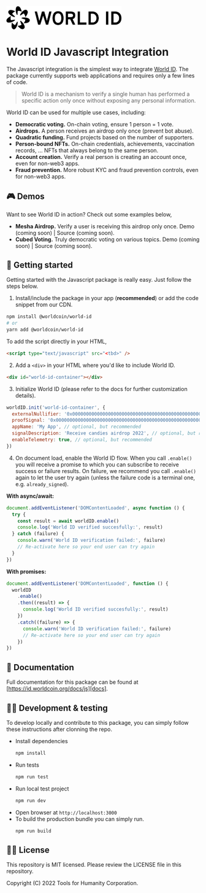 <img src="https://raw.githubusercontent.com/worldcoin/world-id-js/main/world-id-logo.svg" alt="World ID logo" width="300" />

# World ID Javascript Integration

The Javascript integration is the simplest way to integrate [World ID](https://worldcoin.org/world-id). The package currently supports web applications and requires only a few lines of code.

> World ID is a mechanism to verify a single human has performed a specific action only once without exposing any personal information.

World ID can be used for multiple use cases, including:

- **Democratic voting.** On-chain voting, ensure 1 person = 1 vote.
- **Airdrops.** A person receives an airdrop only once (prevent bot abuse).
- **Quadratic funding.** Fund projects based on the number of supporters.
- **Person-bound NFTs.** On-chain credentials, achievements, vaccination records, ... NFTs that always belong to the same person.
- **Account creation.** Verify a real person is creating an account once, even for non-web3 apps.
- **Fraud prevention.** More robust KYC and fraud prevention controls, even for non-web3 apps.

## 🎮 Demos

Want to see World ID in action? Check out some examples below,

- **Mesha Airdrop.** Verify a user is receiving this airdrop only once. Demo (coming soon) | Source (coming soon).
- **Cubed Voting.** Truly democratic voting on various topics. Demo (coming soon) | Source (coming soon).

## 🚀 Getting started

Getting started with the Javascript package is really easy. Just follow the steps below.

1. Install/include the package in your app (**recommended**) or add the code snippet from our CDN.

```bash
npm install @worldcoin/world-id
# or
yarn add @worldcoin/world-id
```

To add the script directly in your HTML,

```html
<script type="text/javascript" src="<tbd>" />
```

2. Add a `<div>` in your HTML where you'd like to include World ID.

```html
<div id="world-id-container"></div>
```

3. Initialize World ID (please refer to the docs for further customization details).

```js
worldID.init('world-id-container', {
  externalNullifier: '0x0000000000000000000000000000000000000000000000000000000000000000',
  proofSignal: '0x0000000000000000000000000000000000000000000000000000000000000000',
  appName: 'My App', // optional, but recommended
  signalDescription: 'Receive candies airdrop 2022', // optional, but recommended
  enableTelemetry: true, // optional, but recommended
})
```

4. On document load, enable the World ID flow. When you call `.enable()` you will receive a promise to which you can subscribe to receive success or failure results. On failure, we recommend you call `.enable()` again to let the user try again (unless the failure code is a terminal one, e.g. `already_signed`).

**With async/await:**

```js
document.addEventListener('DOMContentLoaded', async function () {
  try {
    const result = await worldID.enable()
    console.log('World ID verified succesfully:', result)
  } catch (failure) {
    console.warn('World ID verification failed:', failure)
    // Re-activate here so your end user can try again
  }
})
```

**With promises:**

```js
document.addEventListener('DOMContentLoaded', function () {
  worldID
    .enable()
    .then((result) => {
      console.log('World ID verified succesfully:', result)
    })
    .catch((failure) => {
      console.warn('World ID verification failed:', failure)
      // Re-activate here so your end user can try again
    })
})
```

## 📄 Documentation

Full documentation for this package can be found at [https://id.worldcoin.org/docs/js][docs].

## 🧑‍💻 Development & testing

To develop locally and contribute to this package, you can simply follow these instructions after clonning the repo.

- Install dependencies
  ```bash
  npm install
  ```
- Run tests
  ```bash
  npm run test
  ```
- Run local test project
  ```bash
  npm run dev
  ```
- Open browser at `http://localhost:3000`
- To build the production bundle you can simply run.
  ```bash
  npm run build
  ```

## 🧑‍⚖️ License

This repository is MIT licensed. Please review the LICENSE file in this repository.

Copyright (C) 2022 Tools for Humanity Corporation.

[docs]: https://id.worldcoin.org/docs/js

